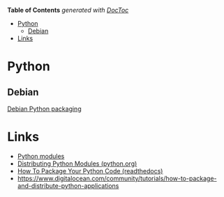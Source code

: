 <!-- START doctoc generated TOC please keep comment here to allow auto update -->
<!-- DON'T EDIT THIS SECTION, INSTEAD RE-RUN doctoc TO UPDATE -->
**Table of Contents**  *generated with [DocToc](https://github.com/thlorenz/doctoc)*

- [Python](#python)
  - [Debian](#debian)
- [Links](#links)

<!-- END doctoc generated TOC please keep comment here to allow auto update -->

# Python

## Debian 
[Debian Python packaging](https://wiki.debian.org/Python/Packaging)

# Links

* [Python modules](https://docs.python.org/2/tutorial/modules.html)
* [Distributing Python Modules (python.org)](https://docs.python.org/2/distutils/introduction.html)
* [How To Package Your Python Code (readthedocs)](https://python-packaging.readthedocs.io/en/latest/)
* https://www.digitalocean.com/community/tutorials/how-to-package-and-distribute-python-applications
